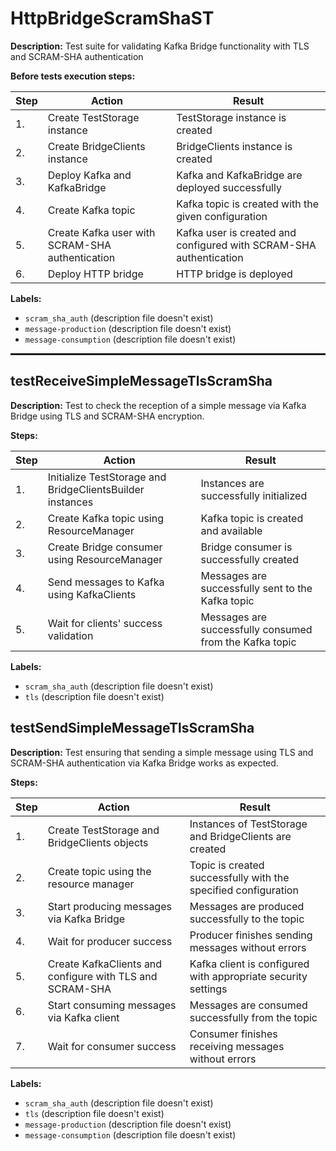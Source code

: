 # HttpBridgeScramShaST

**Description:** Test suite for validating Kafka Bridge functionality with TLS and SCRAM-SHA authentication

**Before tests execution steps:**

| Step | Action | Result |
| - | - | - |
| 1. | Create TestStorage instance | TestStorage instance is created |
| 2. | Create BridgeClients instance | BridgeClients instance is created |
| 3. | Deploy Kafka and KafkaBridge | Kafka and KafkaBridge are deployed successfully |
| 4. | Create Kafka topic | Kafka topic is created with the given configuration |
| 5. | Create Kafka user with SCRAM-SHA authentication | Kafka user is created and configured with SCRAM-SHA authentication |
| 6. | Deploy HTTP bridge | HTTP bridge is deployed |

**Labels:**

* `scram_sha_auth` (description file doesn't exist)
* `message-production` (description file doesn't exist)
* `message-consumption` (description file doesn't exist)

<hr style="border:1px solid">

## testReceiveSimpleMessageTlsScramSha

**Description:** Test to check the reception of a simple message via Kafka Bridge using TLS and SCRAM-SHA encryption.

**Steps:**

| Step | Action | Result |
| - | - | - |
| 1. | Initialize TestStorage and BridgeClientsBuilder instances | Instances are successfully initialized |
| 2. | Create Kafka topic using ResourceManager | Kafka topic is created and available |
| 3. | Create Bridge consumer using ResourceManager | Bridge consumer is successfully created |
| 4. | Send messages to Kafka using KafkaClients | Messages are successfully sent to the Kafka topic |
| 5. | Wait for clients' success validation | Messages are successfully consumed from the Kafka topic |

**Labels:**

* `scram_sha_auth` (description file doesn't exist)
* `tls` (description file doesn't exist)


## testSendSimpleMessageTlsScramSha

**Description:** Test ensuring that sending a simple message using TLS and SCRAM-SHA authentication via Kafka Bridge works as expected.

**Steps:**

| Step | Action | Result |
| - | - | - |
| 1. | Create TestStorage and BridgeClients objects | Instances of TestStorage and BridgeClients are created |
| 2. | Create topic using the resource manager | Topic is created successfully with the specified configuration |
| 3. | Start producing messages via Kafka Bridge | Messages are produced successfully to the topic |
| 4. | Wait for producer success | Producer finishes sending messages without errors |
| 5. | Create KafkaClients and configure with TLS and SCRAM-SHA | Kafka client is configured with appropriate security settings |
| 6. | Start consuming messages via Kafka client | Messages are consumed successfully from the topic |
| 7. | Wait for consumer success | Consumer finishes receiving messages without errors |

**Labels:**

* `scram_sha_auth` (description file doesn't exist)
* `tls` (description file doesn't exist)
* `message-production` (description file doesn't exist)
* `message-consumption` (description file doesn't exist)

